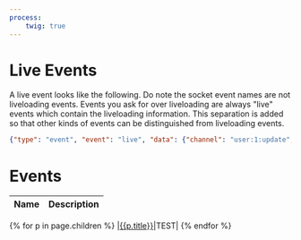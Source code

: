 ```yaml
---
process:
    twig: true
---
```

# Live Events

A live event looks like the following. Do note the socket event names are not liveloading events. Events you ask for over liveloading are always "live" events which contain the liveloading information. This separation is added so that other kinds of events can be distinguished from liveloading events.

```json
{"type": "event", "event": "live", "data": {"channel": "user:1:update", "payload": {"sparks": 10000}}}
```

# Events

|Name|Description|
|----|-----------|
{% for p in page.children %}
|[{{p.title}}]({{p.url}})|TEST|
{% endfor %}
